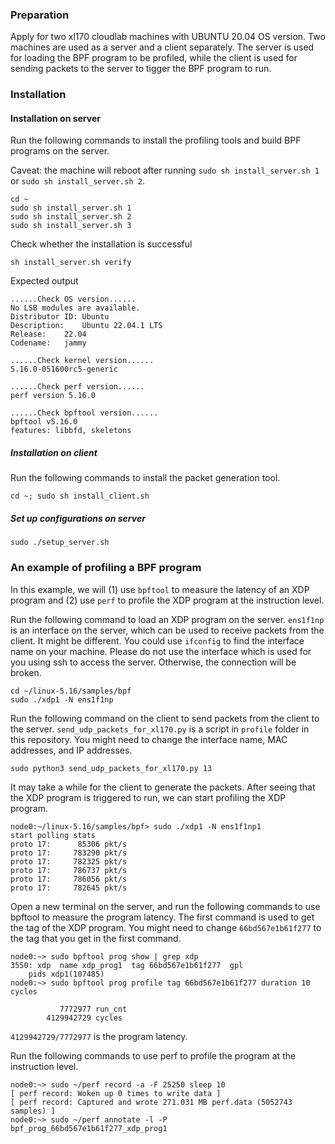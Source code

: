 ### Preparation
Apply for two xl170 cloudlab machines with UBUNTU 20.04 OS version. Two machines are used as a server and a client 
separately. The server is used for loading the BPF program to be profiled, while the client is used for sending 
packets to the server to tigger the BPF program to run. 

### Installation

#### Installation on server
Run the following commands to install the profiling tools and build BPF programs on the server.

Caveat: the machine will reboot after running `sudo sh install_server.sh 1` or `sudo sh install_server.sh 2`.
```
cd ~
sudo sh install_server.sh 1
sudo sh install_server.sh 2
sudo sh install_server.sh 3
```

Check whether the installation is successful

```
sh install_server.sh verify
```
Expected output
```
......Check OS version......
No LSB modules are available.
Distributor ID:	Ubuntu
Description:	Ubuntu 22.04.1 LTS
Release:	22.04
Codename:	jammy

......Check kernel version......
5.16.0-051600rc5-generic

......Check perf version......
perf version 5.16.0

......Check bpftool version......
bpftool v5.16.0
features: libbfd, skeletons
```

##### Installation on client
Run the following commands to install the packet generation tool.
```
cd ~; sudo sh install_client.sh
```

##### Set up configurations on server

````
sudo ./setup_server.sh
````

### An example of profiling a BPF program
In this example, we will (1) use `bpftool` to measure the latency of an XDP program and (2) use `perf` to profile the XDP program at the instruction level.

Run the following command to load an XDP program on the server. `ens1f1np` is an interface on the server, which can be used to receive packets from the client. It might be different. You could use `ifconfig` to find the interface name on your machine. Please do not use the interface which is used for you using ssh to access the server. Otherwise, the connection will be broken.
```
cd ~/linux-5.16/samples/bpf
sudo ./xdp1 -N ens1f1np
```

Run the following command on the client to send packets from the client to the server. `send_udp_packets_for_xl170.py` is a script in `profile` folder in this repository. You might need to change the interface name, MAC addresses, and IP addresses.
```
sudo python3 send_udp_packets_for_xl170.py 13
```
It may take a while for the client to generate the packets. After seeing that the XDP program is triggered to run, we can 
start profiling the XDP program.
```
node0:~/linux-5.16/samples/bpf> sudo ./xdp1 -N ens1f1np1
start polling stats
proto 17:      85306 pkt/s
proto 17:     783290 pkt/s
proto 17:     782325 pkt/s
proto 17:     786737 pkt/s
proto 17:     786056 pkt/s
proto 17:     782645 pkt/s
```

Open a new terminal on the server, and run the following commands to use bpftool to measure the program latency.
The first command is used to get the tag of the XDP program. You might need to change `66bd567e1b61f277` to the tag
that you get in the first command.

```
node0:~> sudo bpftool prog show | grep xdp
3550: xdp  name xdp_prog1  tag 66bd567e1b61f277  gpl
	pids xdp1(107485)
node0:~> sudo bpftool prog profile tag 66bd567e1b61f277 duration 10 cycles

           7772977 run_cnt             
        4129942729 cycles
```
`4129942729/7772977` is the program latency.


Run the following commands to use perf to profile the program at the instruction level.
```
node0:~> sudo ~/perf record -a -F 25250 sleep 10
[ perf record: Woken up 0 times to write data ]
[ perf record: Captured and wrote 271.031 MB perf.data (5052743 samples) ]
node0:~> sudo ~/perf annotate -l -P bpf_prog_66bd567e1b61f277_xdp_prog1
```
